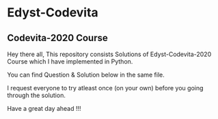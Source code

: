 # Edyst-Codevita
## Codevita-2020 Course


Hey there all,
This repository consists Solutions of Edyst-Codevita-2020 Course which I have implemented in Python.

You can find Question & Solution below in the same file.

I request everyone to try atleast once (on your own) before you going through the solution.

Have a great day ahead !!!
